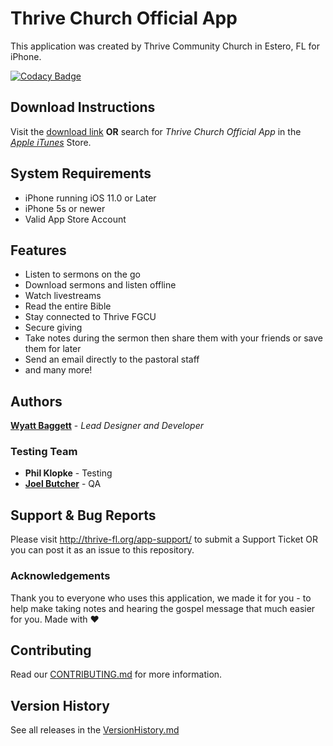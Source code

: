 # Thrive Church Official App

This application was created by Thrive Community Church in Estero, FL for iPhone.

[![Codacy Badge](https://api.codacy.com/project/badge/Grade/93736df555dd47b5b6cbf4a6fa544949)](https://www.codacy.com/app/wyattbaggett/ThriveChurchOfficialApp?utm_source=github.com&amp;utm_medium=referral&amp;utm_content=ThriveCommunityChurch/ThriveChurchOfficialApp&amp;utm_campaign=Badge_Grade)

## Download Instructions
Visit the [download link](https://itunes.apple.com/us/app/thrive-church-official-app/id1138008288?mt=8)
**OR** search for *Thrive Church Official App* in the [*Apple iTunes*](https://www.apple.com/itunes/) Store.
 
## System Requirements

* iPhone running iOS 11.0 or Later
* iPhone 5s or newer
* Valid App Store Account

## Features

* Listen to sermons on the go
* Download sermons and listen offline
* Watch livestreams
* Read the entire Bible
* Stay connected to Thrive FGCU
* Secure giving
* Take notes during the sermon then share them with your friends or save them for later
* Send an email directly to the pastoral staff
* and many more!

## Authors
[**Wyatt Baggett**](https://github.com/ksigWyatt) - *Lead Designer and Developer* 

### Testing Team

* **Phil Klopke** - Testing
* **[Joel Butcher](https://github.com/joelbutcher)** - QA

## Support & Bug Reports
Please visit http://thrive-fl.org/app-support/ to submit a Support Ticket OR you can post it as an issue to this repository.

### Acknowledgements
Thank you to everyone who uses this application, we made it for you - to help make taking notes and hearing the gospel message that much easier for you. Made with ❤

## Contributing
Read our [CONTRIBUTING.md](https://github.com/ThriveCommunityChurch/ThriveChurchOfficialApp/blob/master/CONTRIBUTING.md) for more information.

## Version History
See all releases in the [VersionHistory.md](https://github.com/ThriveCommunityChurch/ThriveChurchOfficialApp/blob/master/VersionHistory.md)

